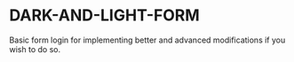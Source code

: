 # DARK-AND-LIGHT-FORM
Basic form login for implementing better and advanced modifications if you wish to do so.
